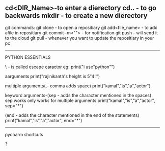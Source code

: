cd<DIR_Name>-to enter a dierectory
cd.. - to go backwards
mkdir - to create a new dierectory
-----------------------------------------------------------
git commands:
git clone                  -  to open a repositiary 
git add<file_name>         -  to add afile in repositiary
git commit -m<"">          - for notification
git push                   - will send it to the cloud
git pull                   - whenever you want to update the repositiary in your pc

----------------------------------------
PYTHON ESSENTIALS

\ - is called escape caractor
eg: print("i use\"python\"")

aarguments
print("rajinikanth's height is 5\"4'.")

multiple arguments(,- comma adds space)
print("kamal","is","a","actor")

keyword arguments-(sep - adds the character mentioned in the spaces)
sep works only works for multiple arguments
print("kamal","is","a","actor", sep="*")

(end - adds the character mentioned in the end of the statements)
print("kamal","is","a","actor", end="*")

---------------------------------------------------------------------------
pycharm shortcuts

?



